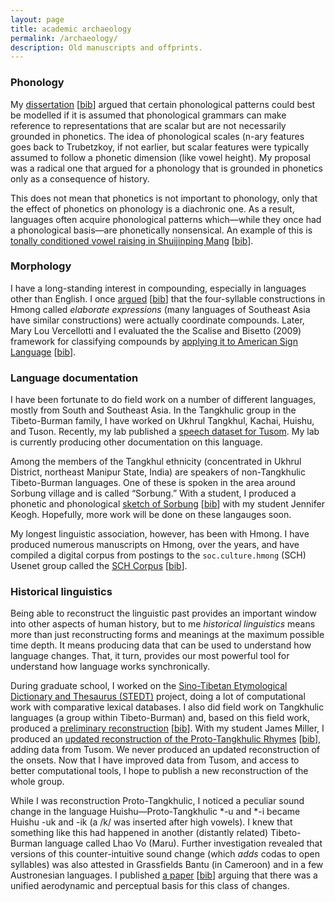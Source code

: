 ```yaml
---
layout: page
title: academic archaeology
permalink: /archaeology/
description: Old manuscripts and offprints.
---
```


### Phonology

My [dissertation]({{site.baseurl}}/assets/pdf/mortensen2006logical.pdf) [[bib]({{site.baseurl}}/assets/bib/mortensen2006logical.bib)] argued that certain phonological patterns could best be modelled if it is assumed that phonological grammars can make reference to representations that are scalar but are not necessarily grounded in phonetics. The idea of phonological scales (n-ary features goes back to Trubetzkoy, if not earlier, but scalar features were typically assumed to follow a phonetic dimension (like vowel height). My proposal was a radical one that argued for a phonology that is grounded in phonetics only as a consequence of history.

This does not mean that phonetics is not important to phonology, only that the effect of phonetics on phonology is a diachronic one. As a result, languages often acquire phonological patterns which—while they once had a phonological basis—are phonetically nonsensical. An example of this is [tonally conditioned vowel raising in Shuijinping Mang]({{site.baseurl}}/assets/pdf/mortensen2013tonally.pdf) [[bib]({{site.baseurl}}/assets/bib/mortensen2013tonally.bib)]. 

### Morphology

I have a long-standing interest in compounding, especially in languages other than English. I once [argued]({{site.baseurl}}/assets/pdf/mortensen2003hmong.pdf) [[bib]({{site.baseurl}}/assets/bib/mortensen2003hmong.bib)] that the four-syllable constructions in Hmong called *elaborate expressions* (many languages of Southeast Asia have similar constructions) were actually coordinate compounds. Later, Mary Lou Vercellotti and I evaluated the the Scalise and Bisetto (2009) framework for classifying compounds by [applying it to American Sign Language]({{site.baseurl}}/assets/pdf/vercellotti2012classification.pdf) [[bib]({{site.baseurl}}/assets/bib/vercellotti2012classification.bib)].

### Language documentation

I have been fortunate to do field work on a number of different languages, mostly from South and Southeast Asia. In the Tangkhulic group in the Tibeto-Burman family, I have worked on Ukhrul Tangkhul, Kachai, Huishu, and Tuson. Recently, my lab published a [speech dataset for Tusom](https://github.com/dmort27/tusom2021). My lab is currently producing other documentation on this language.

Among the members of the Tangkhul ethnicity (concentrated in Ukhrul District, northeast Manipur State, India) are speakers of non-Tangkhulic Tibeto-Burman languages. One of these is spoken in the area around Sorbung village and is called “Sorbung.” With a student, I produced a phonetic and phonological [sketch of Sorbung]({{site.baseurl}}/assets/pdf/mortensen2011sorbung.pdf) [[bib]({{site.baseurl}}/assets/bib/mortensen2011sorbung.bib)] with my student Jennifer Keogh. Hopefully, more work will be done on these langauges soon.

My longest linguistic association, however, has been with Hmong. I have produced numerous manuscripts on Hmong, over the years, and have compiled a digital corpus from postings to the `soc.culture.hmong` (SCH) Usenet group called the [SCH Corpus]({{site.baseurl}}/assets/zip/sch_corpus-2.0.zip) [[bib]({{site.baseurl}}/assets/bib/mortensen2017sch.bib)].

### Historical linguistics

Being able to reconstruct the linguistic past provides an important window into other aspects of human history, but to me *historical linguistics* means more than just reconstructing forms and meanings at the maximum possible time depth. It means producing data that can be used to understand how language changes. That, it turn, provides our most powerful tool for understand how language works synchronically.

During graduate school, I worked on the [Sino-Tibetan Etymological Dictionary and Thesaurus (STEDT)](https://stedt.berkeley.edu/) project, doing a lot of computational work with comparative lexical databases. I also did field work on Tangkhulic languages (a group within Tibeto-Burman) and, based on this field work, produced a [preliminary reconstruction]({{site.baseurl}}/assets/pdf/mortensen2003comparative.pdf) [[bib]({{site.baseurl}}/assets/bib/mortensen2003comparative.bib)]. With my student James Miller, I produced an [updated reconstruction of the Proto-Tangkhulic Rhymes]({{site.baseurl}}/assets/pdf/mortensen2013reconstruction.pdf) [[bib]({{site.baseurl}}/assets/bib/mortensen2013reconstruction.bib)], adding data from Tusom. We never produced an updated reconstruction of the onsets. Now that I have improved data from Tusom, and access to better computational tools, I hope to publish a new reconstruction of the whole group.

While I was reconstruction Proto-Tangkhulic, I noticed a peculiar sound change in the language Huishu—Proto-Tangkhulic \*-u and \*-i became Huishu -uk and -ik (a /k/ was inserted after high vowels). I knew that something like this had happened in another (distantly related) Tibeto-Burman language called Lhao Vo (Maru). Further investigation revealed that versions of this counter-intuitive sound change (which *adds* codas to open syllables) was also attested in Grassfields Bantu (in Cameroon) and in a few Austronesian languages. I published [a paper]({{site.baseurl}}/assets/pdf/mortensen2012emergence.pdf) [[bib]({{site.baseurl}}/assets/bib/mortensen2012emergence.bib)] arguing that there was a unified aerodynamic and perceptual basis for this class of changes.